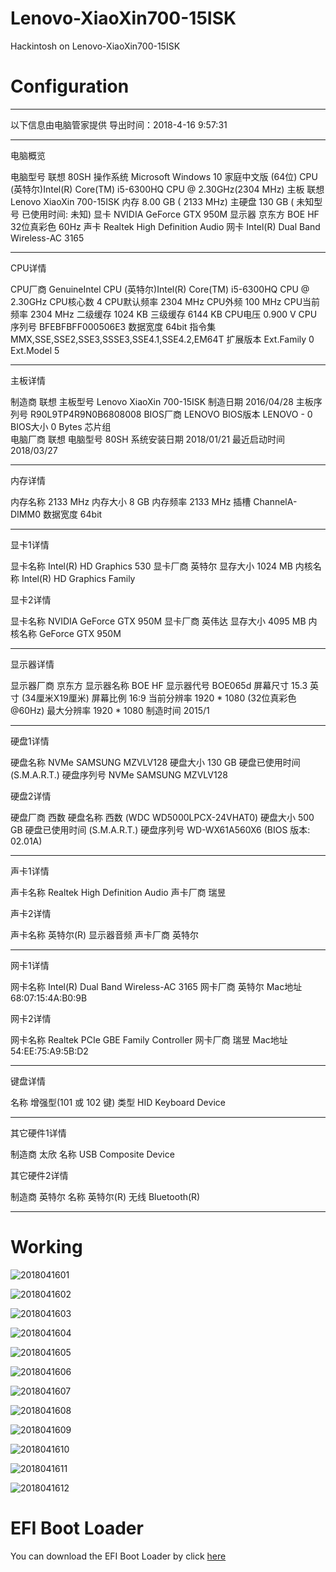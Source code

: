 # Lenovo-XiaoXin700-15ISK
Hackintosh on Lenovo-XiaoXin700-15ISK

# Configuration 

----

以下信息由电脑管家提供
导出时间：2018-4-16 9:57:31

----

电脑概览

电脑型号  联想 80SH
操作系统  Microsoft Windows 10 家庭中文版 (64位)
CPU  (英特尔)Intel(R) Core(TM) i5-6300HQ CPU @ 2.30GHz(2304 MHz)
主板  联想 Lenovo XiaoXin 700-15ISK
内存  8.00 GB (   2133 MHz)
主硬盘  130 GB (  未知型号 已使用时间: 未知)
显卡  NVIDIA GeForce GTX 950M
显示器  京东方 BOE HF 32位真彩色 60Hz
声卡  Realtek High Definition Audio
网卡  Intel(R) Dual Band Wireless-AC 3165

----

CPU详情

CPU厂商  GenuineIntel
CPU  (英特尔)Intel(R) Core(TM) i5-6300HQ CPU @ 2.30GHz
CPU核心数  4
CPU默认频率  2304 MHz
CPU外频  100 MHz
CPU当前频率  2304 MHz
二级缓存  1024 KB
三级缓存  6144 KB
CPU电压  0.900 V
CPU序列号  BFEBFBFF000506E3
数据宽度  64bit
指令集  MMX,SSE,SSE2,SSE3,SSSE3,SSE4.1,SSE4.2,EM64T
扩展版本  Ext.Family 0  Ext.Model 5

----
主板详情

制造商  联想
主板型号  Lenovo XiaoXin 700-15ISK
制造日期  2016/04/28
主板序列号  R90L9TP4R9N0B6808008
BIOS厂商  LENOVO
BIOS版本  LENOVO - 0
BIOS大小  0 Bytes
芯片组   
电脑厂商  联想
电脑型号  80SH
系统安装日期  2018/01/21
最近启动时间  2018/03/27

----
内存详情

内存名称     2133 MHz
内存大小  8 GB
内存频率  2133 MHz
插槽  ChannelA-DIMM0
数据宽度  64bit

----
显卡1详情

显卡名称  Intel(R) HD Graphics 530
显卡厂商  英特尔
显存大小  1024 MB
内核名称  Intel(R) HD Graphics Family

显卡2详情

显卡名称  NVIDIA GeForce GTX 950M
显卡厂商  英伟达
显存大小  4095 MB
内核名称  GeForce GTX 950M

----
显示器详情

显示器厂商  京东方
显示器名称  BOE HF
显示器代号  BOE065d
屏幕尺寸  15.3 英寸 (34厘米X19厘米)
屏幕比例  16:9
当前分辨率  1920 * 1080 (32位真彩色@60Hz)
最大分辨率  1920 * 1080
制造时间  2015/1

----

硬盘1详情

硬盘名称  NVMe SAMSUNG MZVLV128
硬盘大小  130 GB
硬盘已使用时间   (S.M.A.R.T.)
硬盘序列号  NVMe SAMSUNG MZVLV128

硬盘2详情

硬盘厂商  西数
硬盘名称  西数 (WDC WD5000LPCX-24VHAT0)
硬盘大小  500 GB
硬盘已使用时间   (S.M.A.R.T.)
硬盘序列号  WD-WX61A560X6 (BIOS 版本: 02.01A)

----

声卡1详情

声卡名称  Realtek High Definition Audio
声卡厂商  瑞昱

声卡2详情

声卡名称  英特尔(R) 显示器音频
声卡厂商  英特尔

----

网卡1详情

网卡名称  Intel(R) Dual Band Wireless-AC 3165
网卡厂商  英特尔
Mac地址  68:07:15:4A:B0:9B

网卡2详情

网卡名称  Realtek PCIe GBE Family Controller
网卡厂商  瑞昱
Mac地址  54:EE:75:A9:5B:D2

----

键盘详情

名称  增强型(101 或 102 键)
类型  HID Keyboard Device

----

其它硬件1详情

制造商  太欣
名称  USB Composite Device

其它硬件2详情

制造商  英特尔
名称  英特尔(R) 无线 Bluetooth(R)

----

# Working 
![2018041601](http://ovefvi4g3.bkt.clouddn.com/2018041601.png)

![2018041602](http://ovefvi4g3.bkt.clouddn.com/2018041602.png)

![2018041603](http://ovefvi4g3.bkt.clouddn.com/2018041603.png)

![2018041604](http://ovefvi4g3.bkt.clouddn.com/2018041604.png)

![2018041605](http://ovefvi4g3.bkt.clouddn.com/2018041605.png)

![2018041606](http://ovefvi4g3.bkt.clouddn.com/2018041606.png)

![2018041607](http://ovefvi4g3.bkt.clouddn.com/2018041607.png)

![2018041608](http://ovefvi4g3.bkt.clouddn.com/2018041608.png)

![2018041609](http://ovefvi4g3.bkt.clouddn.com/2018041609.png)

![2018041610](http://ovefvi4g3.bkt.clouddn.com/2018041610.png)

![2018041611](http://ovefvi4g3.bkt.clouddn.com/2018041611.png)

![2018041612](http://ovefvi4g3.bkt.clouddn.com/2018041612.png)

# EFI Boot Loader
You can download the EFI Boot Loader by click [here]()


